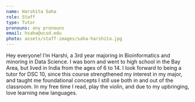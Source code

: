 ```yaml
---
name: Harshita Saha
role: Staff
type: Tutor
pronouns: any pronouns
email: hsaha@ucsd.edu
photo: assets/staff-images/saha-harshita.jpg
---
```

Hey everyone! I’m Harshi, a 3rd year majoring in Bioinformatics and minoring in Data Science. I was born and went to high school in the Bay Area, but lived in India from the ages of 6 to 14. I look forward to being a tutor for DSC 10, since this course strengthened my interest in my major, and taught me foundational concepts I still use both in and out of the classroom. In my free time I read, play the violin, and due to my upbringing, love learning new languages. 